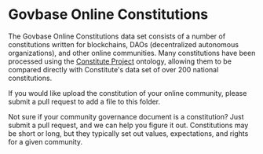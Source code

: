 # Govbase Online Constitutions

The Govbase Online Constitutions data set consists of a number of constitutions written for blockchains, DAOs (decentralized autonomous organizations), and other online communities. Many constitutions have been processed using the [Constitute Project](https://www.constituteproject.org) ontology, allowing them to be compared directly with Constitute's data set of over 200 national constitutions. 

If you would like upload the constitution of your online community, please submit a pull request to add a file to this folder.

Not sure if your community governance document is a constitution? Just submit a pull request, and we can help you figure it out. Constitutions may be short or long, but they typically set out values, expectations, and rights for a given community.
